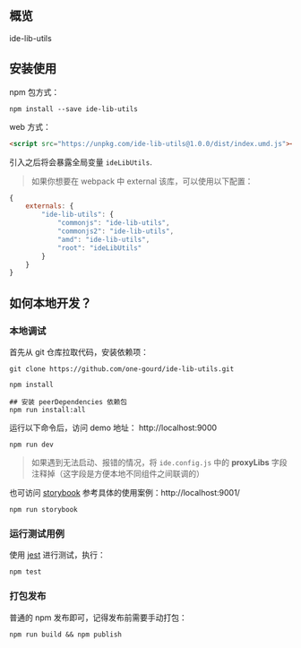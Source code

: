 ## 概览

ide-lib-utils

## 安装使用

npm 包方式：
```shell
npm install --save ide-lib-utils
```

web 方式：
```html
<script src="https://unpkg.com/ide-lib-utils@1.0.0/dist/index.umd.js"></script>
```
引入之后将会暴露全局变量 `ideLibUtils`.

> 如果你想要在 webpack 中 external 该库，可以使用以下配置：
```js
{
    externals: {
        "ide-lib-utils": {
            "commonjs": "ide-lib-utils",
            "commonjs2": "ide-lib-utils",
            "amd": "ide-lib-utils",
            "root": "ideLibUtils"
        }
    }
}
```

## 如何本地开发？

### 本地调试

首先从 git 仓库拉取代码，安装依赖项：
```shell
git clone https://github.com/one-gourd/ide-lib-utils.git

npm install

## 安装 peerDependencies 依赖包
npm run install:all
```

运行以下命令后，访问 demo 地址： http://localhost:9000
```shell
npm run dev
```
> 如果遇到无法启动、报错的情况，将 `ide.config.js` 中的 **proxyLibs** 字段注释掉（这字段是方便本地不同组件之间联调的）

也可访问 [storybook](https://github.com/storybooks/storybook) 参考具体的使用案例：http://localhost:9001/
```shell
npm run storybook
```

### 运行测试用例

使用 [jest](https://jestjs.io) 进行测试，执行：

```shell
npm test
```

### 打包发布

普通的 npm 发布即可，记得发布前需要手动打包：

```shell
npm run build && npm publish
```


